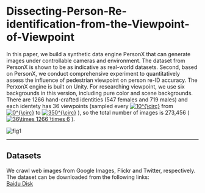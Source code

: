 # Dissecting-Person-Re-identification-from-the-Viewpoint-of-Viewpoint

In this paper, we build a synthetic data engine PersonX that can generate images under controllable cameras and environment.
The dataset from PersonX is shown to be as indicative as real-world datasets. Second, based on PersonX, we conduct comprehensive experiment to quantitatively assess the influence of pedestrian viewpoint on person re-ID accuracy. The PerxonX engine is built on Unity. For researching viewpoint, we use six backgrounds in this version, including pure color and scene backgrounds. There are 1266 hand-crafted identities (547 females and 719 males) and each identety has 36 viewpoints (sampled every <a href="https://www.codecogs.com/eqnedit.php?latex=0^{\circ}" target="_blank"><img src="https://latex.codecogs.com/gif.latex?10^{\circ}" title="10^{\circ}" /></a> from <a href="https://www.codecogs.com/eqnedit.php?latex=0^{\circ}" target="_blank"><img src="https://latex.codecogs.com/gif.latex?0^{\circ}" title="0^{\circ}" /></a> to <a href="https://www.codecogs.com/eqnedit.php?latex=0^{\circ}" target="_blank"><img src="https://latex.codecogs.com/gif.latex?350^{\circ}" title="350^{\circ}" /></a> ), so the total number of images is 273,456 (<a href="https://www.codecogs.com/eqnedit.php?latex=36\times&space;1266&space;\times&space;6" target="_blank"><img src="https://latex.codecogs.com/gif.latex?36\times&space;1266&space;\times&space;6" title="36\times 1266 \times 6" /></a> ).

![fig1](https://github.com/sxzrt/Dissecting-Person-Re-identification-from-the-Viewpoint-of-Viewpoint/blob/master/images/fig1.jpg)  



****
## Datasets
We crawl web images from Google Images, Flickr and Twitter, respectively. <br>
The dataset can be downloaded from the following links:<br>
[Baidu Disk](https://pan.baidu.com/s/1vJWXM-SN7p5QttZZ_nzqQA)


